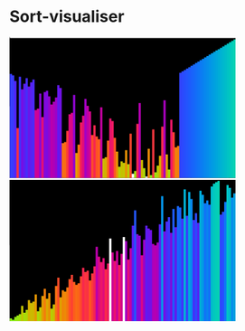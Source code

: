 # Sort-visualiser

<img src="https://raw.githubusercontent.com/TP1997/Sort-visualiser/master/pictures/heap.PNG" width="400" height="250">
<img src="https://raw.githubusercontent.com/TP1997/Sort-visualiser/master/pictures/shell.PNG" width="400" height="250">
